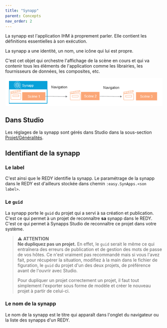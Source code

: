 ```yaml
---
title: "Synapp"
parent: Concepts
nav_order: 2
---
```


La synapp est l'application IHM à proprement parler. Elle contient les définitions essentielles à son exécution.

La synapp a une identité, un nom, une icône qui lui est propre.

C'est cet objet qui orchestre l'affichage de la scène en cours et qui va contenir tous les éléments de l'application comme les librairies, les fournisseurs de données, les composites, etc.


![SynApps](../assets/scenes-nav.png)


## Dans Studio

Les réglages de la synapp sont gérés dans Studio dans la sous-section [Projet/Généralités](./project/index.md#généralités).

## Identifiant de la synapp

### Le label

C'est ainsi que le REDY identifie la synapp. Le paramétrage de la synapp dans le REDY est d'ailleurs stockée dans chemin `:easy.SynApps.<son label>`.


### Le `guid`
La synapp porte le `guid` du projet qui a servi à sa création et publication. C'est ce qui permet à un projet de reconnaître **sa** synapp dans le REDY. C'est ce qui permet à Synapps Studio de reconnaître ce projet dans votre système.

> ⚠️ **ATTENTION**<br>
> **Ne dupliquez pas un projet.** En effet, le `guid` serait le même ce qui entraînera des erreurs de publication et de gestion des mots de passe de vos hôtes. Ce n'est vraiment pas recommandé mais si vous l'avez fait, pour récupérer la situation, modifiez à la main dans le fichier de figuration, le `guid` du projet d'un des deux projets, de préférence avant de l'ouvrir avec Studio.
>
> Pour dupliquer un projet correctement un projet, il faut tout simplement l'exporter sous forme de modèle et créer le nouveau projet à partir de celui-ci.

### Le nom de la synapp

Le nom de la synapp est le titre qui apparaît dans l'onglet du navigateur ou la liste des synapps d'un REDY.
